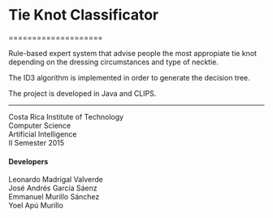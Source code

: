 # Tie Knot Classificator
====================

Rule-based expert system that advise people the most appropiate tie knot depending on the dressing circumstances and type of necktie.

The ID3 algorithm is implemented in order to generate the decision tree.

The project is developed in Java and CLIPS.

_ _ _

Costa Rica Institute of Technology  
Computer Science  
Artificial Intelligence  
II Semester 2015  

#### Developers

Leonardo Madrigal Valverde  
José Andrés García Sáenz  
Emmanuel Murillo Sánchez  
Yoel Apú Murillo 

